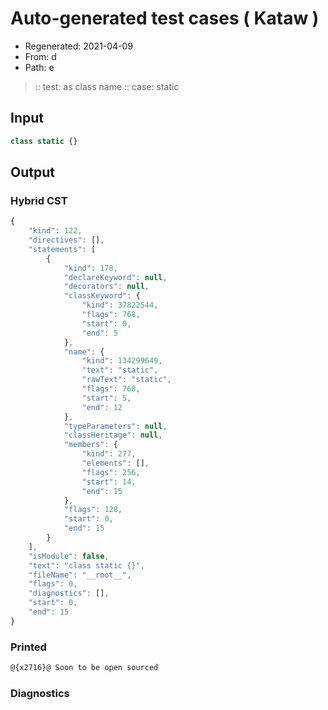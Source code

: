 # Auto-generated test cases ( Kataw )
- Regenerated: 2021-04-09
- From: d
- Path: e
> :: test: as class name
> :: case: static
## Input

`````js
class static {}
`````

## Output

### Hybrid CST

```javascript
{
    "kind": 122,
    "directives": [],
    "statements": [
        {
            "kind": 178,
            "declareKeyword": null,
            "decorators": null,
            "classKeyword": {
                "kind": 37822544,
                "flags": 768,
                "start": 0,
                "end": 5
            },
            "name": {
                "kind": 134299649,
                "text": "static",
                "rawText": "static",
                "flags": 768,
                "start": 5,
                "end": 12
            },
            "typeParameters": null,
            "classHeritage": null,
            "members": {
                "kind": 277,
                "elements": [],
                "flags": 256,
                "start": 14,
                "end": 15
            },
            "flags": 128,
            "start": 0,
            "end": 15
        }
    ],
    "isModule": false,
    "text": "class static {}",
    "fileName": "__root__",
    "flags": 0,
    "diagnostics": [],
    "start": 0,
    "end": 15
}
```

### Printed

```javascript
@{x2716}@ Soon to be open sourced
```

### Diagnostics

```javascript

```

